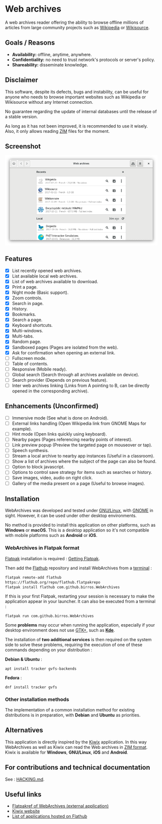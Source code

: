 # Web archives

A web archives reader offering the ability to browse offline millions of
articles from large community projects such as [Wikipedia] or [Wikisource].

## Goals / Reasons

* __Availability:__ offline, anytime, anywhere.
* __Confidentiality:__ no need to trust network's protocols or server's policy.
* __Shareability:__ disseminate knowledge.

## Disclaimer

This software, despite its defects, bugs and instability, can be useful for
anyone who needs to browse important websites such as Wikipedia or Wikisource
without any Internet connection.

No guarantee regarding the update of internal databases until the release of a
stable version.

As long as it has not been improved, it is recommended to use it wisely.
Also, it only allows reading [ZIM] files for the moment.

## Screenshot

![Application home page](/data/appdata/screenshots/home.png?raw=true)

## Features

- [X] List recently opened web archives.
- [X] List available local web archives.
- [X] List of web archives available to download.
- [X] Print a page.
- [X] Night mode (Basic support).
- [X] Zoom controls.
- [X] Search in page.
- [X] History.
- [X] Bookmarks.
- [X] Search a page.
- [X] Keyboard shortcuts.
- [X] Multi-windows.
- [X] Multi-tabs.
- [X] Random page.
- [X] Sandboxed pages (Pages are isolated from the web).
- [X] Ask for confirmation when opening an external link.
- [ ] Fullscreen mode.
- [ ] Table of contents.
- [ ] Responsive (Mobile ready).
- [ ] Global search (Search through all archives available on device).
- [ ] Search provider (Depends on previous feature).
- [ ] Inter web archives linking (Links from A pointing to B, can be directly
      opened in the corresponding archive).

## Enhancements (Unconfirmed)

- [ ] Immersive mode (See what is done on Android).
- [ ] External links handling (Open Wikipedia link from GNOME Maps for example).
- [ ] Hint mode (Open links quickly using keyboard).
- [ ] Nearby pages (Pages referencing nearby points of interest).
- [ ] Link preview popup (Preview the targeted page on mouseover or tap).
- [ ] Speech synthesis.
- [ ] Stream a local archive to nearby app instances (Useful in a classroom).
- [ ] Show a list of archives where the subject of the page can also be found.
- [ ] Option to block javascript.
- [ ] Options to control save strategy for items such as searches or history.
- [ ] Save images, video, audio on right click.
- [ ] Gallery of the media present on a page (Useful to browse images).

## Installation

WebArchives was developed and tested under [GNU/Linux], with [GNOME] in sight.
However, it can be used under other desktop environments.

No method is provided to install this application on other platforms, such as
__Windows__ or __macOS__. This is a desktop application so it's not compatible
with mobile platforms such as __Android__ or __iOS__.

### WebArchives in Flatpak format

[Flatpak] installation is required : [Getting Flatpak].

Then add the [Flathub] repository and install WebArchives from a [terminal] :

    flatpak remote-add flathub https://flathub.org/repo/flathub.flatpakrepo
    flatpak install flathub com.github.birros.WebArchives

If this is your first Flatpak, restarting your session is necessary to make the
application appear in your launcher. It can also be executed from a terminal :

    flatpak run com.github.birros.WebArchives

Some __problems__ may occur when running the application, especially if your
desktop environment does not use [GTK+], such as __[Kde]__.

The installation of __two additional services__ is then required on the system
side to solve these problems, requiring the execution of one of these commands
depending on your distribution :

__Debian & Ubuntu__ :

    apt install tracker gvfs-backends

__Fedora__ :

    dnf install tracker gvfs

### Other installation methods

The implementation of a common installation method for existing distributions
is in preparation, with __Debian__ and __Ubuntu__ as priorities.

## Alternatives

This application is directly inspired by the [Kiwix] application. In this way
WebArchives as well as Kiwix can read the Web archives in [ZIM format]. Kiwix is
available for __Windows__, __GNU/Linux__, __iOS__ and __Android__.

## For contributions and technical documentation

See : [HACKING.md].

## Useful links

- [Flatpakref of WebArchives (external application)]
- [Kiwix website]
- [List of applications hosted on Flathub]

<!-- External links and references -->

[Wikipedia]: https://en.wikipedia.org/wiki/Wikipedia
[Wikisource]: https://en.wikipedia.org/wiki/Wikisource
[ZIM]: https://en.wikipedia.org/wiki/ZIM_(file_format)
[GNU/Linux]: https://en.wikipedia.org/wiki/Linux
[GNOME]: https://en.wikipedia.org/wiki/GNOME
[Flatpak]: https://en.wikipedia.org/wiki/Flatpak
[Getting Flatpak]: https://flatpak.org/getting.html
[Flathub]: https://flathub.org/
[terminal]: https://en.wikipedia.org/wiki/Terminal_emulator
[GTK+]: https://en.wikipedia.org/wiki/GTK+
[KDE]: https://en.wikipedia.org/wiki/KDE
[Kiwix]: https://en.wikipedia.org/wiki/Kiwix
[ZIM format]: https://en.wikipedia.org/wiki/ZIM_(file_format)
[HACKING.md]: HACKING.md
[Flatpakref of WebArchives (external application)]: https://flathub.org/repo/appstream/com.github.birros.WebArchives.flatpakref
[Kiwix website]: https://www.kiwix.org/
[List of applications hosted on Flathub]: https://flathub.org/apps.html
